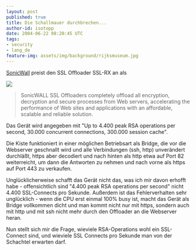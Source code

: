 ```yaml
---
layout: post
published: true
title: Die Schallmauer durchbrechen...
author-id: isotopp
date: 2004-06-22 08:20:45 UTC
tags: 
- security
- lang_de
feature-img: assets/img/background/rijksmuseum.jpg
---
```

[SonicWall](http://www.sonicwall.com/products/sslrx.html) preist den SSL Offloader SSL-RX an als 

![](/uploads/sonicwall_rx.jpg)

> SonicWALL SSL Offloaders completely offload all encryption, decryption and secure processes from Web servers, accelerating the performance of Web sites and applications with an affordable, scalable and reliable solution.

Das Gerät wird angegeben mit "Up to 4.400 peak RSA operations per second, 30.000 concurrent connections, 300.000 session cache".

Die Kiste funktioniert in einer möglichen Betriebsart als Bridge, die vor die Webserver geschnallt wird und alle Verbindungen (ssh, http) unverändert durchläßt, https aber decodiert und nach hinten als http etwa auf Port 82 weiterreicht, um dann die Antworten zu nehmen und nach vorne als https auf Port 443 zu verkaufen.

Unglücklicherweise schafft das Gerät nicht das, was ich mir davon erhofft habe - offensichtlich sind "4.400 peak RSA operations per second" nicht 4.400 SSL-Connects pro Sekunde. Außerdem ist das Fehlerverhalten sehr unglücklich - wenn die CPU erst einmal 100% busy ist, macht das Gerät als Bridge vollkommen dicht und man kommt nicht nur mit https, sondern auch mit http und mit ssh nicht mehr durch den Offloader an die Webserver heran.

Nun stellt sich mir die Frage, wieviele RSA-Operations wohl ein SSL-Connect sind, und wieviele SSL Connects pro Sekunde man von der Schachtel erwarten darf.
